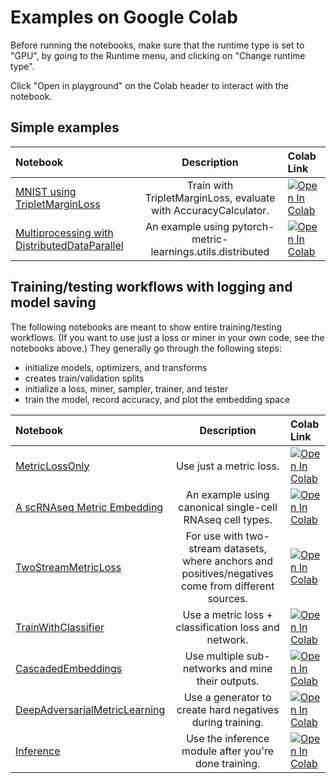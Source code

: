 # Examples on Google Colab

Before running the notebooks, make sure that the runtime type is set to "GPU", by going to the Runtime menu, and clicking on "Change runtime type".

Click "Open in playground" on the Colab header to interact with the notebook.


## Simple examples

|Notebook|Description|Colab Link|
|:---|:---:|:---|
[MNIST using TripletMarginLoss](https://github.com/KevinMusgrave/pytorch-metric-learning/blob/master/examples/notebooks/TripletMarginLossMNIST.ipynb) | Train with TripletMarginLoss, evaluate with AccuracyCalculator. |[![Open In Colab](https://colab.research.google.com/assets/colab-badge.svg)](https://colab.research.google.com/github/KevinMusgrave/pytorch-metric-learning/blob/master/examples/notebooks/TripletMarginLossMNIST.ipynb)
[Multiprocessing with DistributedDataParallel](https://github.com/KevinMusgrave/pytorch-metric-learning/blob/master/examples/notebooks/DistributedTripletMarginLossMNIST.ipynb) | An example using pytorch-metric-learnings.utils.distributed |[![Open In Colab](https://colab.research.google.com/assets/colab-badge.svg)](https://colab.research.google.com/github/KevinMusgrave/pytorch-metric-learning/blob/master/examples/notebooks/DistributedTripletMarginLossMNIST.ipynb)

## Training/testing workflows with logging and model saving

The following notebooks are meant to show entire training/testing workflows. (If you want to use just a loss or miner in your own code, see the notebooks above.) They generally go through the following steps:
- initialize models, optimizers, and transforms
- creates train/validation splits
- initialize a loss, miner, sampler, trainer, and tester
- train the model, record accuracy, and plot the embedding space


|Notebook|Description|Colab Link|
|:---|:---:|:---|
[MetricLossOnly](https://github.com/KevinMusgrave/pytorch-metric-learning/blob/master/examples/notebooks/MetricLossOnly.ipynb) | Use just a metric loss. |[![Open In Colab](https://colab.research.google.com/assets/colab-badge.svg)](https://colab.research.google.com/github/KevinMusgrave/pytorch-metric-learning/blob/master/examples/notebooks/MetricLossOnly.ipynb)
[A scRNAseq Metric Embedding](https://github.com/KevinMusgrave/pytorch-metric-learning/blob/master/examples/notebooks/scRNAseq_MetricEmbedding.ipynb) | An example using canonical single-cell RNAseq cell types. |[![Open In Colab](https://colab.research.google.com/assets/colab-badge.svg)](https://colab.research.google.com/github/KevinMusgrave/pytorch-metric-learning/blob/master/examples/notebooks/scRNAseq_MetricEmbedding.ipynb)
[TwoStreamMetricLoss](https://github.com/KevinMusgrave/pytorch-metric-learning/blob/master/examples/notebooks/TwoStreamMetricLoss.ipynb) | For use with two-stream datasets, where anchors and positives/negatives come from different sources. |[![Open In Colab](https://colab.research.google.com/assets/colab-badge.svg)](https://colab.research.google.com/github/KevinMusgrave/pytorch-metric-learning/blob/master/examples/notebooks/TwoStreamMetricLoss.ipynb)
[TrainWithClassifier](https://github.com/KevinMusgrave/pytorch-metric-learning/blob/master/examples/notebooks/TrainWithClassifier.ipynb) | Use a metric loss + classification loss and network. |[![Open In Colab](https://colab.research.google.com/assets/colab-badge.svg)](https://colab.research.google.com/github/KevinMusgrave/pytorch-metric-learning/blob/master/examples/notebooks/TrainWithClassifier.ipynb)
[CascadedEmbeddings](https://github.com/KevinMusgrave/pytorch-metric-learning/blob/master/examples/notebooks/CascadedEmbeddings.ipynb) | Use multiple sub-networks and mine their outputs. |[![Open In Colab](https://colab.research.google.com/assets/colab-badge.svg)](https://colab.research.google.com/github/KevinMusgrave/pytorch-metric-learning/blob/master/examples/notebooks/CascadedEmbeddings.ipynb)
[DeepAdversarialMetricLearning](https://github.com/KevinMusgrave/pytorch-metric-learning/blob/master/examples/notebooks/DeepAdversarialMetricLearning.ipynb) | Use a generator to create hard negatives during training. |[![Open In Colab](https://colab.research.google.com/assets/colab-badge.svg)](https://colab.research.google.com/github/KevinMusgrave/pytorch-metric-learning/blob/master/examples/notebooks/DeepAdversarialMetricLearning.ipynb)
[Inference](https://github.com/KevinMusgrave/pytorch-metric-learning/blob/master/examples/notebooks/Inference.ipynb) | Use the inference module after you're done training. |[![Open In Colab](https://colab.research.google.com/assets/colab-badge.svg)](https://colab.research.google.com/github/KevinMusgrave/pytorch-metric-learning/blob/master/examples/notebooks/Inference.ipynb)
